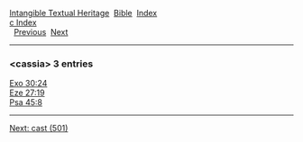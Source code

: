 [Intangible Textual Heritage](../../index)  [Bible](../index) 
[Index](index)   
[c Index](_c_)  
  [Previous](c01945)  [Next](c01947) 

------------------------------------------------------------------------

### &lt;cassia&gt; 3 entries

[Exo 30:24](../kjv/exo030.htm#024)  
[Eze 27:19](../kjv/eze027.htm#019)  
[Psa 45:8](../kjv/psa045.htm#008)  

------------------------------------------------------------------------

[Next: cast (501)](c01947)
